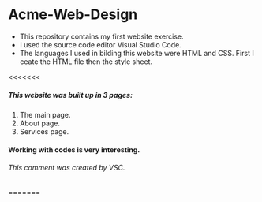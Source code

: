 # Acme-Web-Design

+ This repository contains my first website exercise.
+ I used the source code editor Visual Studio Code.
+ The languages I used in bilding this website were HTML and CSS. First I ceate the HTML file then the style sheet.

<<<<<<<
##### This website was built up in 3 pages:
1. The main page.
2. About page.
3. Services page.

#### Working with codes is very interesting.

###### This comment was created by VSC.





=======

>>>>>>>